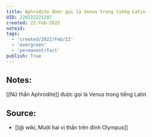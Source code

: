 ```yaml
---
title: Aphrodite được gọi là Venus trong tiếng Latin
UID: 220222221207
created: 22-Feb-2022
noteid:
tags:
  - 'created/2022/Feb/22'
  - 'evergreen'
  - 'permanent/fact'
publish: True
---
```

## Notes:
[[Nữ thần Aphrodite]] được gọi là Venus trong tiếng Latin

## Source:
- [[@ wiki, Mười hai vị thần trên đỉnh Olympus]]


